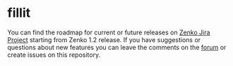 # fillit
You can find the roadmap for current or future releases on [Zenko Jira Project](https://scality.atlassian.net/projects/ZENKOIO/issues/ZENKOIO-19?filter=allopenissues) starting from Zenko 1.2 release.
If you have suggestions or questions about new features you can leave the comments on the [forum](https://forum.zenko.io/) or create issues on this repository.
